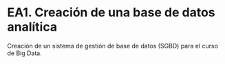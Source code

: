 # EA1. Creación de una base de datos analítica
Creación de un sistema de gestión de base de datos (SGBD) para el curso de Big Data.
